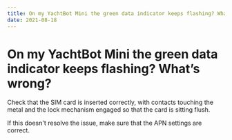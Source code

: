 ```yaml
---
title: On my YachtBot Mini the green data indicator keeps flashing? What’s wrong?
date: 2021-08-18
---
```


# On my YachtBot Mini the green data indicator keeps flashing? What’s wrong?

Check that the SIM card is inserted correctly, with contacts touching the metal and the lock mechanism engaged so that the card is sitting flush.

If this doesn't resolve the issue, make sure that the APN settings are correct.
